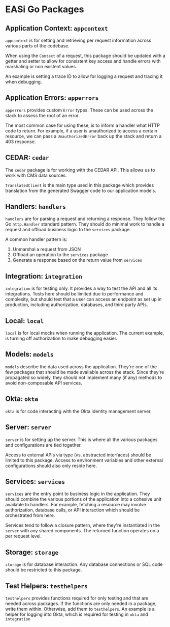 # EASi Go Packages

## Application Context: `appcontext`

`appcontext` is for setting
and retrieving
per request information
across various parts of the codebase.

When using the `Context` of a request,
this package should be updated
with a getter and setter
to allow for consistent key access
and handle errors with marshaling
or non existent values.

An example is setting a trace ID
to allow for logging a request
and tracing it when debugging.

## Application Errors: `apperrors`

`apperrors` provides custom `Error` types.
These can be used across the stack
to assess the root of an error.

The most common case for using these,
is to inform a handler what HTTP code to return.
For example,
if a user is unauthorized to access a certain resource,
we can pass a `UnauthorizedError` back up the stack
and return a 403 response.

## CEDAR: `cedar`

The `cedar` package is for working with the CEDAR API.
This allows us to work with CMS data sources.

`TranslatedClient` is the main type used in this package
which provides translation from the generated Swagger code
to our application models.

## Handlers: `handlers`

`handlers` are for parsing a request and returning a response.
They follow the Go `http.Handler` standard pattern.
They should do minimal work to handle a request
and offload business logic to the `services` package.

A common handler pattern is:

1. Unmarshal a request from JSON
2. Offload an operation to the `services` package
3. Generate a response based on the return value from `services`

## Integration: `integration`

`integration` is for testing only.
It provides a way to test the API
and all its integrations.
Tests here should be limited due to performance and complexity,
but should test that a user can access an endpoint
as set up in production,
including authorization, databases, and third party APIs.

## Local: `local`

`local` is for local mocks when running the application.
The current example,
is turning off authorization to make debugging easier.

## Models: `models`

`models` describe the data used across the application.
They're one of the few packages
that should be made available across the stack.
Since they're propagated so widely,
they should not implement many (if any) methods
to avoid non-composable API services.

## Okta: `okta`

`okta` is for code interacting with the Okta identity management server.

## Server: `server`

`server` is for setting up the server.
This is where all the various packages
and configurations are tied together.

Access to external APIs via type (vs. abstracted interfaces)
should be limited to this package.
Access to environment variables and other external configurations
should also only reside here.

## Services: `services`

`services` are the entry point to business logic in the application.
They should combine the various portions of the application
into a cohesive unit available to handlers.
For example,
fetching a resource may involve authorization,
database calls,
or API interaction
which should be orchestrated from here.

Services tend to follow a closure pattern,
where they're instantiated in the `server`
with any shared components.
The returned function operates on a per request level.

## Storage: `storage`

`storage` is for database interaction.
Any database connections or SQL code
should be restricted to this package.

## Test Helpers: `testhelpers`

`testhelpers` provides functions required for only testing
and that are needed across packages.
If the functions are only needed in a package,
write them within.
Otherwise, add them to `testhelpers`.
An example is a helper for logging into Okta,
which is required for testing in `okta` and `integration`
